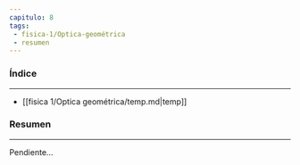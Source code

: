 ```yaml
---
capitulo: 8
tags: 
 - fisica-1/Optica-geométrica
 - resumen
---
```

### Índice 
---
* [[fisica 1/Optica geométrica/temp.md|temp]]

### Resumen
---
Pendiente...